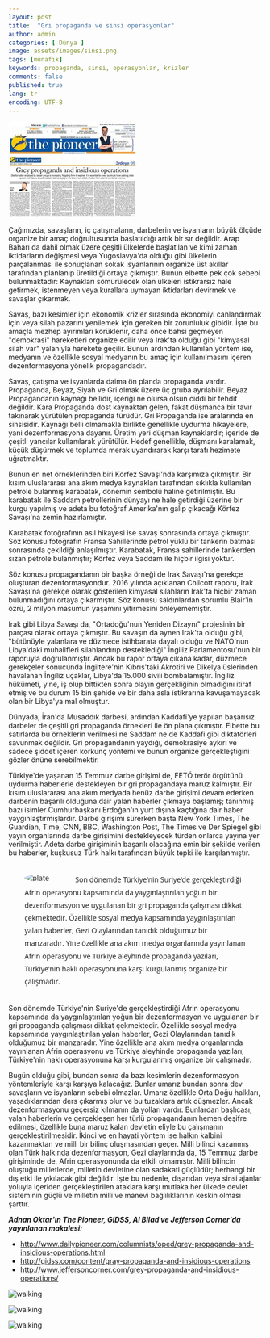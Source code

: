```yaml
---
layout: post
title:  "Gri propaganda ve sinsi operasyonlar"
author: admin
categories: [ Dünya ]
image: assets/images/sinsi.png
tags: [münafık]
keywords: propaganda, sinsi, operasyonlar, krizler
comments: false
published: true
lang: tr
encoding: UTF-8
---
```


![walking](/assets/images/the_pioneer_adnan_oktar_grey_propaganda_and_insidious_operations.jpg "image")

Çağımızda, savaşların, iç çatışmaların, darbelerin ve isyanların büyük ölçüde organize bir amaç doğrultusunda başlatıldığı artık bir sır değildir. Arap Baharı da dahil olmak üzere çeşitli ülkelerde başlatılan ve kimi zaman iktidarların değişmesi veya Yugoslavya'da olduğu gibi ülkelerin parçalanması ile sonuçlanan sokak isyanlarının organize üst akıllar tarafından planlanıp üretildiği ortaya çıkmıştır. Bunun elbette pek çok sebebi bulunmaktadır: Kaynakları sömürülecek olan ülkeleri istikrarsız hale getirmek, istenmeyen veya kurallara uymayan iktidarları devirmek ve savaşlar çıkarmak.

Savaş, bazı kesimler için ekonomik krizler sırasında ekonomiyi canlandırmak için veya silah pazarını yenilemek için gereken bir zorunluluk gibidir. İşte bu amaçla mezhep ayırımları körüklenir, daha önce bahsi geçmeyen "demokrasi" hareketleri organize edilir veya Irak'ta olduğu gibi "kimyasal silah var" yalanıyla harekete geçilir. Bunun ardından kullanılan yöntem ise, medyanın ve özellikle sosyal medyanın bu amaç için kullanılmasını içeren dezenformasyona yönelik propagandadır.

Savaş, çatışma ve isyanlarda daima ön planda propaganda vardır. Propaganda, Beyaz, Siyah ve Gri olmak üzere üç gruba ayrılabilir. Beyaz Propagandanın kaynağı bellidir, içeriği ne olursa olsun ciddi bir tehdit değildir. Kara Propaganda dost kaynaktan gelen, fakat düşmanca bir tavır takınarak yürütülen propaganda türüdür. Gri Propaganda ise aralarında en sinsisidir. Kaynağı belli olmamakla birlikte genellikle uydurma hikayelere, yani dezenformasyona dayanır. Üretim yeri düşman kaynaklardır; içeride de çeşitli yancılar kullanılarak yürütülür. Hedef genellikle, düşmanı karalamak, küçük düşürmek ve toplumda merak uyandırarak karşı tarafı hezimete uğratmaktır.

Bunun en net örneklerinden biri Körfez Savaşı'nda karşımıza çıkmıştır. Bir kısım uluslararası ana akım medya kaynakları tarafından sıklıkla kullanılan petrole bulanmış karabatak, dönemin sembolü haline getirilmiştir. Bu karabatak ile Saddam petrollerinin dünyayı ne hale getirdiği üzerine bir kurgu yapılmış ve adeta bu fotoğraf Amerika'nın galip çıkacağı Körfez Savaşı'na zemin hazırlamıştır.

Karabatak fotoğrafının asıl hikayesi ise savaş sonrasında ortaya çıkmıştır. Söz konusu fotoğrafın Fransa Sahillerinde petrol yüklü bir tankerin batması sonrasında çekildiği anlaşılmıştır. Karabatak, Fransa sahillerinde  tankerden sızan petrole bulanmıştır; Körfez veya Saddam ile hiçbir ilgisi yoktur.

Söz konusu propagandanın bir başka örneği de Irak Savaşı'na gerekçe oluşturan dezenformasyondur. 2016 yılında açıklanan Chilcott raporu, Irak Savaşı'na gerekçe olarak gösterilen kimyasal silahların Irak'ta hiçbir zaman bulunmadığını ortaya çıkarmıştır. Söz konusu saldırılardan sorumlu Blair'in özrü, 2 milyon masumun yaşamını yitirmesini önleyememiştir.

Irak gibi Libya Savaşı da, "Ortadoğu'nun Yeniden Dizaynı" projesinin bir parçası olarak ortaya çıkmıştır. Bu savaşın da aynen Irak'ta olduğu gibi, "bütünüyle yalanlara ve düzmece istihbarata dayalı olduğu ve NATO'nun Libya'daki muhalifleri silahlandırıp desteklediği" İngiliz Parlamentosu'nun bir raporuyla doğrulanmıştır. Ancak bu rapor ortaya çıkana kadar, düzmece gerekçeler sonucunda İngiltere'nin Kıbrıs'taki Akrotiri ve Dikelya üslerinden havalanan İngiliz uçaklar, Libya'da 15.000 sivili bombalamıştır. İngiliz hükümeti, yine, iş olup bittikten sonra olayın gerçekliğinin olmadığını itiraf etmiş ve bu durum 15 bin şehide ve bir daha asla istikrarına kavuşamayacak olan bir Libya'ya mal olmuştur.

Dünyada, İran'da Musaddık darbesi, ardından Kaddafi'ye yapılan başarısız darbeler de çeşitli gri propaganda örnekleri ile ön plana çıkmıştır. Elbette bu satırlarda bu örneklerin verilmesi ne Saddam ne de Kaddafi gibi diktatörleri savunmak değildir. Gri propagandanın yaydığı, demokrasiye aykırı ve sadece şiddet içeren korkunç yöntemi ve bunun organize gerçekleştiğini gözler önüne serebilmektir.

Türkiye'de yaşanan 15 Temmuz darbe girişimi de, FETÖ terör örgütünü uydurma haberlerle destekleyen bir gri propagandaya maruz kalmıştır. Bir kısım uluslararası ana akım medyada henüz darbe girişimi devam ederken darbenin başarılı olduğuna dair yalan haberler çıkmaya başlamış; tanınmış bazı isimler Cumhurbaşkanı Erdoğan'ın yurt dışına kaçtığına dair haber yaygınlaştırmışlardır. Darbe girişimi sürerken başta New York Times, The Guardian, Time, CNN, BBC, Washington Post, The Times ve Der Spiegel gibi yayın organlarında darbe girişimini destekleyecek türden onlarca yayına yer verilmiştir. Adeta darbe girişiminin başarılı olacağına emin bir şekilde verilen bu haberler, kuşkusuz Türk halkı tarafından büyük tepki ile karşılanmıştır.

<style>
@import url(https://fonts.googleapis.com/css?family=Open+Sans);
#circle-shape-example { 
  font-family: Open Sans, sans-serif; 
  margin: 2rem; 
}
#circle-shape-example p { 
  line-height: 1.8; 
}
#circle-shape-example .curve { 
  width: 33%; height: auto;
  min-width: 150px;
  float: left;
  margin-right:2rem; 
  border-radius: 50%;
  -webkit-shape-outside:circle();
  shape-outside:circle();
}
</style>

<div id="circle-shape-example">
  <img src="{{ site.baseurl }}/assets/images/operasyon.png" alt="plate" class="curve">
<p>Son dönemde Türkiye'nin Suriye'de gerçekleştirdiği Afrin operasyonu kapsamında da yaygınlaştırılan yoğun bir dezenformasyon ve uygulanan bir gri propaganda çalışması dikkat çekmektedir. Özellikle sosyal medya kapsamında yaygınlaştırılan yalan haberler, Gezi Olaylarından tanıdık olduğumuz bir manzaradır. Yine özellikle ana akım medya organlarında yayınlanan Afrin operasyonu ve Türkiye aleyhinde propaganda yazıları, Türkiye'nin haklı operasyonuna karşı kurgulanmış organize bir çalışmadır.</p>
</div>

Son dönemde Türkiye'nin Suriye'de gerçekleştirdiği Afrin operasyonu kapsamında da yaygınlaştırılan yoğun bir dezenformasyon ve uygulanan bir gri propaganda çalışması dikkat çekmektedir. Özellikle sosyal medya kapsamında yaygınlaştırılan yalan haberler, Gezi Olaylarından tanıdık olduğumuz bir manzaradır. Yine özellikle ana akım medya organlarında yayınlanan Afrin operasyonu ve Türkiye aleyhinde propaganda yazıları, Türkiye'nin haklı operasyonuna karşı kurgulanmış organize bir çalışmadır.

Bugün olduğu gibi, bundan sonra da bazı kesimlerin dezenformasyon yöntemleriyle karşı karşıya kalacağız. Bunlar umarız bundan sonra dev savaşların ve isyanların sebebi olmazlar. Umarız özellikle Orta Doğu halkları, yaşadıklarından ders çıkarmış olur ve bu tuzaklara artık düşmezler. Ancak dezenformasyonu geçersiz kılmanın da yolları vardır. Bunlardan başlıcası, yalan haberlerin ve gerçekleşen her türlü propagandanın hemen deşifre edilmesi, özellikle buna maruz kalan devletin eliyle bu çalışmanın gerçekleştirilmesidir. İkinci ve en hayati yöntem ise halkın kalbini kazanmaktan ve milli bir bilinç oluşmasından geçer. Milli bilinci kazanmış olan Türk halkında dezenformasyon, Gezi olaylarında da, 15 Temmuz darbe girişiminde de, Afrin operasyonunda da etkili olmamıştır. Milli bilincin oluştuğu milletlerde, milletin devletine olan sadakati güçlüdür; herhangi bir dış etki ile yıkılacak gibi değildir. İşte bu nedenle, dışarıdan veya sinsi ajanlar yoluyla içeriden gerçekleştirilen ataklara karşı mutlaka her ülkede devlet sisteminin güçlü ve milletin milli ve manevi bağlılıklarının keskin olması şarttır.
 
***Adnan Oktar'ın The Pioneer, GIDSS, Al Bilad ve Jefferson Corner'da yayınlanan makalesi:***

- http://www.dailypioneer.com/columnists/oped/grey-propaganda-and-insidious-operations.html
- http://gidss.com/content/gray-propaganda-and-insidious-operations
- http://www.jeffersoncorner.com/grey-propaganda-and-insidious-operations/

![walking](/assets/images/jefferson_corner_adnan_oktar_grey_propaganda_and_insidious_operations.jpg "image")

![walking](/assets/images/gidss_adnan_oktar_grey_propaganda_and_insidious_operations.jpg "image")

![walking](/assets/images/al_bilad_adnan_oktar_grey_propaganda_and_insidious_operations.jpg "image")

<!--div>
<a class="twitter-share-button" 
href="https://twitter.com/intent/tweet?text=Çağımızda, savaşların, iç çatışmaların, darbelerin ve isyanların büyük ölçüde organize bir amaç doğrultusunda başlatıldığı artık bir sır değildir.">
</a>

<script>!function(d,s,id){var js,fjs=d.getElementsByTagName(s)[0];if(!d.getElementById(id)){js=d.createElement(s);js.id=id;js.src="https://platform.twitter.com/widgets.js";fjs.parentNode.insertBefore(js,fjs);}}(document,"script","twitter-wjs");</script> </div>
 
<div>
<a href="https://twitter.com/zekidem20379657" class="twitter-follow-button" data-show-count="false"></a>
<script async src="https://platform.twitter.com/widgets.js" charset="utf-8"></script>
</div-->
